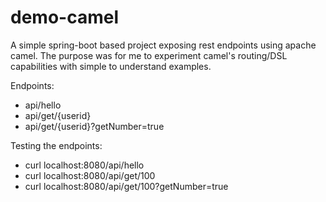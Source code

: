 # demo-camel

A simple spring-boot based project exposing rest endpoints using apache camel.
The purpose was for me to experiment camel's routing/DSL capabilities with simple to understand examples.

Endpoints:
- api/hello
- api/get/{userid}
- api/get/{userid}?getNumber=true 

Testing the endpoints:
- curl localhost:8080/api/hello
- curl localhost:8080/api/get/100
- curl localhost:8080/api/get/100?getNumber=true